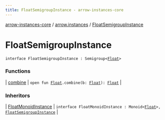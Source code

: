 ```yaml
---
title: FloatSemigroupInstance - arrow-instances-core
---
```


[arrow-instances-core](../../index.html) / [arrow.instances](../index.html) / [FloatSemigroupInstance](./index.html)

# FloatSemigroupInstance

`interface FloatSemigroupInstance : Semigroup<`[`Float`](https://kotlinlang.org/api/latest/jvm/stdlib/kotlin/-float/index.html)`>`

### Functions

| [combine](combine.html) | `open fun `[`Float`](https://kotlinlang.org/api/latest/jvm/stdlib/kotlin/-float/index.html)`.combine(b: `[`Float`](https://kotlinlang.org/api/latest/jvm/stdlib/kotlin/-float/index.html)`): `[`Float`](https://kotlinlang.org/api/latest/jvm/stdlib/kotlin/-float/index.html) |

### Inheritors

| [FloatMonoidInstance](../-float-monoid-instance/index.html) | `interface FloatMonoidInstance : Monoid<`[`Float`](https://kotlinlang.org/api/latest/jvm/stdlib/kotlin/-float/index.html)`>, `[`FloatSemigroupInstance`](./index.html) |

